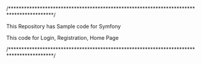 /*****************************************************************************************/

This Repository has Sample code for Symfony

This code for Login, Registration, Home Page

/*****************************************************************************************/